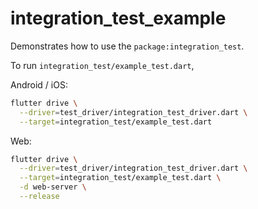# integration_test_example

Demonstrates how to use the `package:integration_test`.

To run `integration_test/example_test.dart`,

Android / iOS:

```sh
flutter drive \
  --driver=test_driver/integration_test_driver.dart \
  --target=integration_test/example_test.dart
```

Web:

```sh
flutter drive \
  --driver=test_driver/integration_test_driver.dart \
  --target=integration_test/example_test.dart \
  -d web-server \
  --release
```
